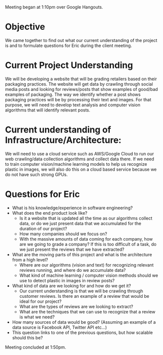 Meeting began at 1:10pm over Google Hangouts.
# Objective
We came together to find out what our current understanding of the project is and to formulate questions for Eric during the client meeting.

# Current Project Understanding
We will be developing a website that will be grading retailers based on their packaging practices. The website will get data by crawling through social media posts and looking for reviews/posts that show examples of good/bad examples of packaging. The way we identify whether a post shows packaging practices will be by processing their text and images. For that purpose, we will need to develop text analysis and computer vision algorithms that will identify relevant posts.

# Current understanding of Infrastructure/Architecture:
We will need to use a cloud service such as AWS/Google Cloud to run our web crawling/data collection algorithms and collect data there. If we need to train computer vision/machine learning models to help us recognize plastic in images, we will also do this on a cloud based service because we do not have such strong GPUs.

# Questions for Eric
* What is his knowledge/experience in software engineering?
* What does the end product look like?
  * Is it a website that is updated all the time as our algorithms collect data, or do we just present data that we accumulated for the duration of our project?
  * How many companies should we focus on?
  * With the massive amounts of data coming for each company, how are we going to grade a company? If this is too difficult of a task, do we just present the reviews that we have extracted?
* What are the moving parts of this project and what is the architecture from a high level?
  * Where are our algorithms (vision and text) for recognizing relevant reviews running, and where do we accumulate data?
  * What kind of machine learning / computer vision methods should we use to detect plastic in images in review posts?
* What kind of data are we looking for and how do we get it?
  * Our current understanding is that we will be crawling through customer reviews. Is there an example of a review that would be ideal for our project?
  * What are the types of reviews are we looking to extract?
  * What are the techniques that we can use to recognize that a review is what we need?
* How many sources of data would be good? (Assuming an example of a data source is Facebook API, Twitter API etc…)
* This question links to one of the previous questions, but how scalable should this be?


Meeting concluded at 1:50pm.
